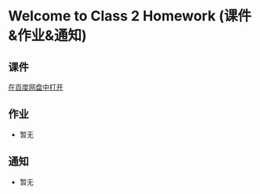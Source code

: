 # Welcome to Class 2 Homework (课件&作业&通知)
## 课件
[在百度网盘中打开](https://pan.baidu.com/s/14VBuFbPU6buK3F1ZHeRzpw?pwd=2602)
## 作业
- 暂无
## 通知
- 暂无